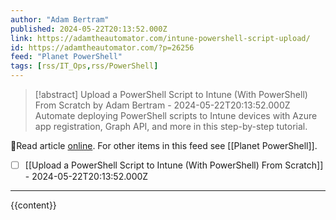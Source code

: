 ```yaml
---
author: "Adam Bertram"
published: 2024-05-22T20:13:52.000Z
link: https://adamtheautomator.com/intune-powershell-script-upload/
id: https://adamtheautomator.com/?p=26256
feed: "Planet PowerShell"
tags: [rss/IT_Ops,rss/PowerShell]
---
```

> [!abstract] Upload a PowerShell Script to Intune (With PowerShell) From Scratch by Adam Bertram - 2024-05-22T20:13:52.000Z
> Automate deploying PowerShell scripts to Intune devices with Azure app registration, Graph API, and more in this step-by-step tutorial.

🔗Read article [online](https://adamtheautomator.com/intune-powershell-script-upload/). For other items in this feed see [[Planet PowerShell]].

- [ ] [[Upload a PowerShell Script to Intune (With PowerShell) From Scratch]] - 2024-05-22T20:13:52.000Z
- - -
{{content}}

